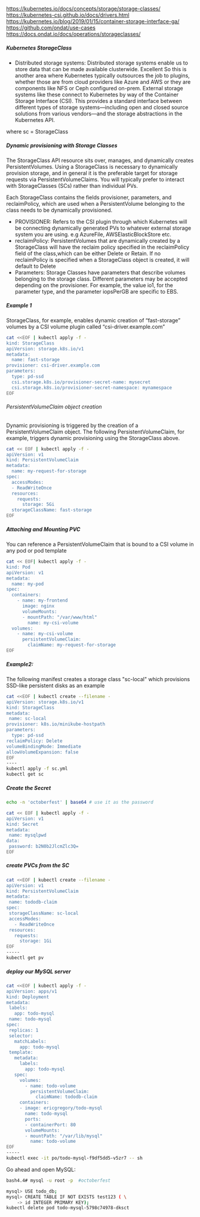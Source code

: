 
https://kubernetes.io/docs/concepts/storage/storage-classes/
https://kubernetes-csi.github.io/docs/drivers.html
https://kubernetes.io/blog/2019/01/15/container-storage-interface-ga/
https://github.com/ondat/use-cases
https://docs.ondat.io/docs/operations/storageclasses/


##### Kubernetes StorageClass
- Distributed storage systems:
Distributed storage systems enable us to store data that can be made available clusterwide. Excellent
So this is another area where Kubernetes typically outsources the job to plugins, whether those are from cloud providers like Azure and AWS or they are components like NFS or Ceph configured on-prem.
External storage systems like these connect to Kubernetes by way of the Container Storage Interface (CSI). This provides a standard interface between different types of storage systems—including open and closed source solutions from various vendors—and the storage abstractions in the Kubernetes API.

where sc = StorageClass

##### Dynamic provisioning with Storage Classes

The StorageClass API resource sits over, manages, and dynamically creates PersistentVolumes.
Using a StorageClass is necessary to dynamically provision storage, and in general it is the preferable target for storage requests via PersistentVolumeClaims.
You will typically prefer to interact with StorageClasses (SCs) rather than individual PVs.

Each StorageClass contains the fields provisioner, parameters, and reclaimPolicy, which are used when a PersistentVolume belonging to the class needs to be dynamically provisioned.

- PROVISIONER:
Refers to the CSI plugin through which Kubernetes will be connecting dynamically generated PVs to whatever external storage system you are using. e.g AzureFile, AWSElasticBlockStore etc.
- reclaimPolicy:
PersistentVolumes that are dynamically created by a StorageClass will have the reclaim policy specified in the reclaimPolicy field of the class,which can be either Delete or Retain. If no reclaimPolicy is specified when a StorageClass object is created, it will default to Delete
- Parameters:
Storage Classes have parameters that describe volumes belonging to the storage class.
Different parameters may be accepted depending on the provisioner. For example, the value io1, for the parameter type, and the parameter iopsPerGB are specific to EBS.

##### Example 1
StorageClass, for example, enables dynamic creation of “fast-storage” volumes by a CSI volume plugin called “csi-driver.example.com”
``````sh
cat <<EOF | kubectl apply -f -
kind: StorageClass
apiVersion: storage.k8s.io/v1
metadata:
  name: fast-storage
provisioner: csi-driver.example.com
parameters:
  type: pd-ssd
  csi.storage.k8s.io/provisioner-secret-name: mysecret
  csi.storage.k8s.io/provisioner-secret-namespace: mynamespace
EOF
``````
###### PersistentVolumeClaim object creation
Dynamic provisioning is triggered by the creation of a PersistentVolumeClaim object. The following PersistentVolumeClaim, for example, triggers dynamic provisioning using the StorageClass above.
``````sh
cat << EOF | kubectl apply -f -
apiVersion: v1
kind: PersistentVolumeClaim
metadata:
  name: my-request-for-storage
spec:
  accessModes:
  - ReadWriteOnce
  resources:
    requests:
      storage: 5Gi
  storageClassName: fast-storage
EOF
``````
##### Attaching and Mounting PVC
You can reference a PersistentVolumeClaim that is bound to a CSI volume in any pod or pod template
``````sh
cat << EOF| kubectl apply -f -
kind: Pod
apiVersion: v1
metadata:
  name: my-pod
spec:
  containers:
    - name: my-frontend
      image: nginx
      volumeMounts:
      - mountPath: "/var/www/html"
        name: my-csi-volume
  volumes:
    - name: my-csi-volume
      persistentVolumeClaim:
        claimName: my-request-for-storage
EOF
``````
##### Example2: 
The following manifest creates a storage class "sc-local" which provisions SSD-like persistent disks as an example
``````sh
cat <<EOF | kubectl create --filename -
apiVersion: storage.k8s.io/v1
kind: StorageClass
metadata:
 name: sc-local
provisioner: k8s.io/minikube-hostpath
parameters:
  type: pd-ssd
reclaimPolicy: Delete
volumeBindingMode: Immediate
allowVolumeExpansion: false
EOF
----
kubectl apply -f sc.yml
kubectl get sc
``````
##### Create the Secret
``````sh
echo -n 'octoberfest' | base64 # use it as the password

cat << EOF | kubectl apply -f -
apiVersion: v1
kind: Secret
metadata:
 name: mysqlpwd
data:
 password: b2N0b2JlcmZlc3Q= 
EOF
``````
##### create PVCs from the SC
``````sh
cat <<EOF | kubectl create --filename -
apiVersion: v1
kind: PersistentVolumeClaim
metadata:
 name: tododb-claim
spec:
 storageClassName: sc-local
 accessModes:
   - ReadWriteOnce
 resources:
   requests:
     storage: 1Gi
EOF
-----
kubectl get pv
``````
##### deploy our MySQL server
``````sh
cat <<EOF | kubectl apply -f -
apiVersion: apps/v1
kind: Deployment
metadata:
 labels:
   app: todo-mysql
 name: todo-mysql
spec:
 replicas: 1
 selector:
   matchLabels:
     app: todo-mysql
 template:
   metadata:
     labels:
       app: todo-mysql
   spec:
     volumes:
       - name: todo-volume
         persistentVolumeClaim:
           claimName: tododb-claim
     containers:
     - image: ericgregory/todo-mysql
       name: todo-mysql
       ports:
       - containerPort: 80
       volumeMounts:
       - mountPath: "/var/lib/mysql"
         name: todo-volume
EOF
-----
kubectl exec -it po/todo-mysql-f9df5dd5-v5zr7 -- sh

``````
Go ahead and open MySQL:
``````sh
bash4.4# mysql -u root -p  #octoberfest

mysql> USE todo_db;
mysql> CREATE TABLE IF NOT EXISTS test123 ( \
    -> id INTEGER PRIMARY KEY);
kubectl delete pod todo-mysql-5798c74978-dksct
``````

